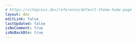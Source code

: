```yaml
---
# https://vitepress.dev/reference/default-theme-home-page
layout: doc
editLink: false
lastUpdated: false
isNoComment: true
isNoBackBtn: true
---
```


<!-- 之所以将代码写在 md 里面，而非单独封装为 Vue 组件，因为 aside 不会动态刷新，参考 https://github.com/vuejs/vitepress/issues/2686 -->
<template v-for="post in curPosts" :key="post.url">
  <h2 :id="post.title" class="post-title">
    <a :href="post.url">{{ post.title }}</a>
    <a
      class="header-anchor"
      :href="`#${post.title}`"
      :aria-label="`Permalink to &quot;${post.title}&quot;`"
      >​</a
    >
    <div class="post-date hollow-text">{{ post.date?.string }}</div>
  </h2>
    <el-tag
        class="mr-4"
        v-for="tag in post.tags"
        :key="tag"
        type="primary"
        effect="light"
        round
    >
        {{ tag }}
    </el-tag>
  <div v-if="post.excerpt" v-html="post.excerpt"></div>
</template>

<div class="pagination-container">
  <!-- <t-pagination
    v-model="current"
    v-model:pageSize="pageSize"
    :total="total"
    size="small"
    :showPageSize="false"
    :showPageNumber="!isMobile"
    :showJumper="isMobile"
    @current-change="onCurrentChange"
  /> -->
</div>

<script lang="ts" setup>
    import { ref, computed, onMounted } from "vue";
    import { isMobile as checkIsMobile } from "./.vitepress/theme/utils/mobile.ts";
    
    import { data as posts } from "./.vitepress/config/posts.data.mts";
    
    console.log(posts, '=====')
    
    const isMobile = ref(false);
    const current = ref(1);
    const pageSize = ref(10);
    const total = ref(posts.length);

    const curPosts = computed(() => {
        return posts.slice(
            (current.value - 1) * pageSize.value,
            current.value * pageSize.value
        );
    });
    console.log(curPosts)
</script>

<style lang="scss" scoped>
/* 去掉.vp-doc li + li 的 margin-top */
.pagination-container {
	margin-top: 60px;

	:deep(li) {
		margin-top: 0px;
	}
}

.mr-4 {
	margin-right: 4px;
    color: var(--vp-c-brand-1);
}

.post-title {
	margin-bottom: 6px;
	border-top: 0px;
	position: relative;
	top: 0;
	left: 0;

	.post-date {
		position: absolute;
		top: -6px;
		left: -10px;

		z-index: -1;
		opacity: .12;
		font-size: 66px;
		font-weight: 900;
	}
}

.hollow-text {
  
  /* 设置文本颜色为透明 */
  color: var(--vp-c-bg);
  
	-webkit-text-stroke: 1px var(--vp-c-text-1);
}
</style>
<!-- <script lang="ts" setup>
import { ref, computed, onMounted } from "vue";
import { data as posts } from "./.vitepress/config/blogs-links.ts";
import { isMobile as checkIsMobile } from "./.vitepress/theme/utils/mobile.ts";

const isMobile = ref(false);
const current = ref(1);
const pageSize = ref(10);
const total = ref(posts.length);

const curPosts = computed(() => {
	return posts.slice(
		(current.value - 1) * pageSize.value,
		current.value * pageSize.value
	);
});

const onCurrentChange: PaginationProps["onCurrentChange"] = (
	index,
	pageInfo
) => {
	MessagePlugin.success(`转到第${index}页`);

	const url = new URL(window.location as any);
	url.searchParams.set("page", index.toString());
	window.history.replaceState({}, "", url);

	window.scrollTo({
		top: 0,
	});
};

onMounted(() => {
  // 只在客户端执行的代码
  const search = window.location.search.slice(1);
  const searchParams = new URLSearchParams(search);
  const page = searchParams.get("page") || 1;

  current.value = +page;
  isMobile.value = checkIsMobile();
});
</script>
 -->

